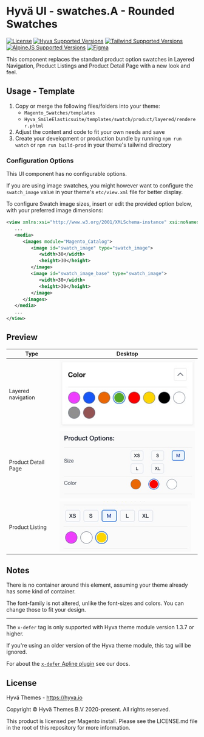 # Hyvä UI - swatches.A - Rounded Swatches

[![License]](../../../LICENSE.md)
[![Hyva Supported Versions]](https://docs.hyva.io/hyva-ui-library/getting-started.html)
[![Tailwind Supported Versions]](https://tailwindcss.com/)
[![AlpineJS Supported Versions]](https://alpinejs.dev/)
[![Figma]](https://www.figma.com/@hyva)

This component replaces the standard product option swatches in Layered Navigation, Product Listings and Product Detail Page with a new look and feel.

## Usage - Template

1. Copy or merge the following files/folders into your theme:
   * `Magento_Swatches/templates`
   * `Hyva_SmileElasticsuite/templates/swatch/product/layered/renderer.phtml`
2. Adjust the content and code to fit your own needs and save
3. Create your development or production bundle by running `npm run watch` or `npm run build-prod` in your
   theme's tailwind directory

### Configuration Options

This UI component has no configurable options.

If you are using image swatches,
you might however want to configure the `swatch_image` value in your theme's `etc/view.xml` file for better display.

To configure Swatch image sizes,
insert or edit the provided option below, with your preferred image dimensions:

```xml
<view xmlns:xsi="http://www.w3.org/2001/XMLSchema-instance" xsi:noNamespaceSchemaLocation="urn:magento:framework:Config/etc/view.xsd">
   ...
   <media>
      <images module="Magento_Catalog">
         <image id="swatch_image" type="swatch_image">
            <width>30</width>
            <height>30</height>
         </image>
         <image id="swatch_image_base" type="swatch_image">
            <width>30</width>
            <height>30</height>
         </image>
      </images>
   </media>
   ...
</view>
```

## Preview

| Type                | Desktop      |
| ------------------- | ------------ |
| Layered navigation  | ![preview-1] |
| Product Detail Page | ![preview-2] |
| Product Listing     | ![preview-3] |

[preview-1]: ./media/A-rounded-swatches-layered-nav.jpg "preview of swatch in layered navigation"
[preview-2]: ./media/A-rounded-swatches-product-detail.jpg "preview of swatch in product detail page"
[preview-3]: ./media/A-rounded-swatches-product-listing.jpg "preview of swatch in grid view"

## Notes

There is no container around this element, assuming your theme already has some kind of container.

The font-family is not altered, unlike the font-sizes and colors. You can change those to fit your design.

---

The `x-defer` tag is only supported with Hyva theme module version 1.3.7 or higher.

If you're using an older version of the Hyva theme module, this tag will be ignored.

For about the [`x-defer` Apline plugin](https://docs.hyva.io/hyva-themes/view-utilities/alpine-defer-plugin.html) see our docs.

## License

Hyvä Themes - https://hyva.io

Copyright © Hyvä Themes B.V 2020-present. All rights reserved.

This product is licensed per Magento install. Please see the LICENSE.md file in the root of this repository for more
information.

[License]: https://img.shields.io/badge/License-004d32?style=for-the-badge "Link to Hyvä License"
[Figma]: https://img.shields.io/badge/Figma-gray?style=for-the-badge&logo=Figma "Link to Figma"

[Hyva Supported Versions]: https://img.shields.io/badge/Hyv%C3%A4-1.2,_1.3-0A23B9?style=for-the-badge&labelColor=0A144B "Hyvä Supported Versions"
[Tailwind Supported Versions]: https://img.shields.io/badge/Tailwind-3-06B6D4?style=for-the-badge&logo=TailwindCSS "Tailwind Supported Versions"
[AlpineJS Supported Versions]: https://img.shields.io/badge/AlpineJS-3-8BC0D0?style=for-the-badge&logo=alpine.js "AlpineJS Supported Versions"
